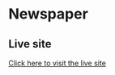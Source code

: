# Newspaper

## Live site

[Click here to visit the live site](https://newspaper-with-auth.web.app/)
